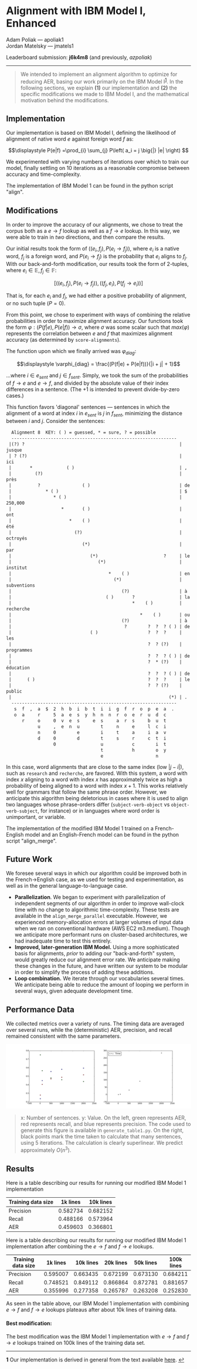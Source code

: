 # Alignment with IBM Model I, Enhanced
Adam Poliak — apoliak1 <br>
Jordan Matelsky — jmatels1

Leaderboard submission: **j6k4m8** (and previously, *azpoliak*)

-----

> We intended to implement an alignment algorithm to optimize for reducing AER, basing our work primarily on the IBM Model I<sup id="a1">[1](#f1)</sup>. In the following sections, we explain **(1)** our implementation and **(2)** the specific modifications we made to IBM Model I, and the mathematical motivation behind the modifications.

## Implementation
Our implementation is based on IBM Model I, defining the likelihood of alignment of native word $e$ against foreign word $f$ as:

$$\displaystyle P(e|f) =\prod_{i} \sum_{j} P\left( a_i = j  \big{|} |e| \right) $$

We experimented with varying numbers of iterations over which to train our model, finally settling on $10$ iterations as a reasonable compromise between accuracy and time-complexity.

The implementation of IBM Model 1 can be found in the python script "align".

## Modifications
In order to improve the accuracy of our alignments, we chose to treat the corpus both as a $e→f$ lookup as well as a $f→e$ lookup. In this way, we were able to train in *two* directions, and then compare the results.

Our initial results took the form of $\left(\left(e_i, f_j\right), P\left(e_i→f_j\right)\right)$, where $e_i$ is a native word, $f_j$ is a foreign word, and $P\left(e_i→f_j\right)$ is the probability that $e_i$ aligns to $f_j$.  With our back-and-forth modification, our results took the form of 2-tuples, where $e_i \in \mathbb{E}, f_j \in \mathbb{F}$:

$$\left[\left(\left(e_i, f_j\right), P\left(e_i→f_j\right)\right), \left(\left(f_j, e_i\right), P\left(f_j→e_i\right)\right)\right]$$

That is, for each $e_i$ and $f_j$, we had either a positive probability of alignment, or no such tuple ($P=0$).

From this point, we chose to experiment with ways of combining the relative probabilities in order to maximize alignment accuracy. Our functions took the form $\varphi : (P(f|e), P(e|f)) → \sigma$, where $\sigma$ was some scalar such that $max(\varphi)$ represents the correlation between $e$ and $f$ that maximizes alignment accuracy (as determined by `score-alignments`).

The function upon which we finally arrived was $\varphi_{diag}$:

$$\displaystyle \varphi_{diag} = \frac{(P(f|e) + P(e|f))}{|i + j| + 1}$$

...where $i \in e_{sent}$ and $j \in f_{sent}$. Simply, we took the sum of the probabilities of $f→e$ and $e→f$, and divided by the absolute value of their index differences in a sentence. (The $+1$ is intended to prevent divide-by-zero cases.)

This function favors 'diagonal' sentences — sentences in which the alignment of a word at index $i$ in $e_{sent}$ is $j$ in $f_{sent}$, minimizing the distance between $i$ and $j$. Consider the sentences:

```
  Alignment 8  KEY: ( ) = guessed, * = sure, ? = possible
  ---------------------------------------------------------------
 |(?) ?                                                           | jusque
 | ? (?)                                                          | ici
 |       *             ( )                                        | ,
 |         (?)                                                    | près
 |          ?                ( )                                  | de
 |             * ( )                                              | $
 |                * ( )                                           | 250,000
 |                   *       ( )                                  | ont
 |                      *    ( )                                  | été
 |                        (?)                                     | octroyés
 |                           (*)                                  | par
 |                              (*)                         ?     | le
 |                                 (*)                            | institut
 |                                     *    ( )                   | en
 |                                       (*)                      | subventions
 |                                          (?)                   | à
 |                                    ( )       ?                 | la
 |                                              *    ( )          | recherche
 |                                                 *    ( )       | ou
 |                                          (?)                   | à
 |                                           ?        ?  ?  ? ( ) | de
 |                              ( )                   ?  ?  ?     | les
 |                                                    ?  ? (?)    | programmes
 |                                                    ?  ?  ? ( ) | de
 |                                                    ?  * (?)    | éducation
 |                                                    ?  ?  ? ( ) | de
 |      ( )                                           ?  ?  ?     | le
 |                                                    ?  ? (?)    | public
 |                                                            (*) | .
  ---------------------------------------------------------------
   s  f  ,  a  $  2  h  b  i  b  t  i  i  g  f  r  o  p  e  a  .
   o  a     r     5  a  e  s  y  h  n  n  r  o  e  r  u  d  c
      r     o     0  v  e  s     e  s     a  r  s     b  u  t
            u     ,  e  n  u        t     n     e     l  c  i
            n     0        e        i     t     a     i  a  v
            d     0        d        t     s     r     c  t  i
                  0                 u           c        i  t
                                    t           h        o  y
                                    e                    n
```
In this case, word alignments that are close to the same index (low $|j-i|$), such as `research` and `recherche`, are favored. With this system, a word with index $x$ aligning to a word with index $x$ has approximately twice as high a probability of being aligned to a word with index $x+1$.  This works relatively well for grammars that follow the same phrase order. However, we anticipate this algorithm being deletorious in cases where it is used to align two languages whose phrase-orders differ (`subject-verb-object` vs `object-verb-subject`, for instance) or in languages where word order is unimportant, or variable.

The implementation of the modified IBM Model 1 trained on a French-English model and an English-French model can be found in the python script "align_merge".


## Future Work
We foresee several ways in which our algorithm could be improved both in the French→English case, as we used for testing and experimentation, as well as in the general language-to-language case.

- **Parallelization**. We began to experiment with parallelization of independent segments of our algorithm in order to improve wall-clock time with no change to algorithmic time-complexity. These tests are available in the `align_merge_parallel` executable. However, we experienced memory-allocation errors at larger volumes of input data when we ran on conventional hardware (AWS EC2 m3.medium). Though we anticipate more performant runs on cluster-based architectures, we had inadequate time to test this entirely.
- **Improved, later-generation IBM Model.** Using a more sophisticated basis for alignments, *prior* to adding our "back-and-forth" system, would greatly reduce our alignment error rate. We anticipate making these changes in the future, and have written our system to be modular in order to simplify the process of adding these additions.
- **Loop combination.** We iterate through our vocabularies several times. We anticipate being able to reduce the amount of looping we perform in several ways, given adequate development time.

## Performance Data
We collected metrics over a variety of runs. The timing data are averaged over several runs, while the (deterministic) AER, precision, and recall remained consistent with the same parameters.

![fig1](paper/figure_1.png)

> x: Number of sentences. y: Value. On the left, green represents AER, red represents recall, and blue represents precision. The code used to generate this figure is available in `generate_table1.py`. On the right, black points mark the time taken to calculate that many sentences, using 5 iterations. The calculation is clearly superlinear. We predict approximately $O(n^3)$.

## Results

Here is a table describing our results for running our modified IBM Model 1 implementation

| Training data size  | 1k lines   | 10k lines |
| ------------- |-------------| -------------| 
| Precision      |  0.582734 |  0.682152 |
| Recall     | 0.488166      |  0.573964 |
| AER | 0.459603  |    0.366801 |



Here is a table describing our results for running our modified IBM Model 1 implementation after combining the $e→f$ and $f→e$ lookups.

| Training data size        | 1k lines   | 10k lines  | 20k lines | 50k lines | 100k lines
| ------------- |:-------------:| -----:| ------------- | ------------- | ------------- |
| Precision      |  0.595007 |  0.663435 | 0.672199 | 0.673130 | 0.684211 | 
| Recall     | 0.748521      |  0.849112 | 0.866864 | 0.872781 | 0.881657 |
| AER | 0.355996  |    0.277358 | 0.265787 | 0.263208 | 0.252830 |


As seen in the table above, our IBM Model 1 implementation with combining $e→f$ and $f→e$ lookups plateaus after about 10k lines of training data.

#### Best modification:
The best modification was the IBM Model 1 implementation with $e→f$ and $f→e$ lookups trained on 100k lines of the training data set. 

-----
<b id="f1">1</b> Our implementation is derived in general from the text available [here](http://www.statmt.org/book/slides/04-word-based-models.pdf).  [↩](#a1)
